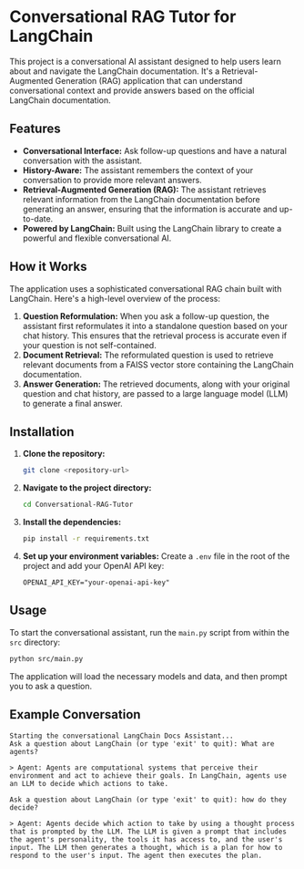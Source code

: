 # Conversational RAG Tutor for LangChain

This project is a conversational AI assistant designed to help users learn about and navigate the LangChain documentation. It's a Retrieval-Augmented Generation (RAG) application that can understand conversational context and provide answers based on the official LangChain documentation.

## Features

- **Conversational Interface:** Ask follow-up questions and have a natural conversation with the assistant.
- **History-Aware:** The assistant remembers the context of your conversation to provide more relevant answers.
- **Retrieval-Augmented Generation (RAG):** The assistant retrieves relevant information from the LangChain documentation before generating an answer, ensuring that the information is accurate and up-to-date.
- **Powered by LangChain:** Built using the LangChain library to create a powerful and flexible conversational AI.

## How it Works

The application uses a sophisticated conversational RAG chain built with LangChain. Here's a high-level overview of the process:

1.  **Question Reformulation:** When you ask a follow-up question, the assistant first reformulates it into a standalone question based on your chat history. This ensures that the retrieval process is accurate even if your question is not self-contained.
2.  **Document Retrieval:** The reformulated question is used to retrieve relevant documents from a FAISS vector store containing the LangChain documentation.
3.  **Answer Generation:** The retrieved documents, along with your original question and chat history, are passed to a large language model (LLM) to generate a final answer.

## Installation

1.  **Clone the repository:**
    ```bash
    git clone <repository-url>
    ```
2.  **Navigate to the project directory:**
    ```bash
    cd Conversational-RAG-Tutor
    ```
3.  **Install the dependencies:**
    ```bash
    pip install -r requirements.txt
    ```
4.  **Set up your environment variables:**
    Create a `.env` file in the root of the project and add your OpenAI API key:
    ```
    OPENAI_API_KEY="your-openai-api-key"
    ```

## Usage

To start the conversational assistant, run the `main.py` script from within the `src` directory:

```bash
python src/main.py
```

The application will load the necessary models and data, and then prompt you to ask a question.

## Example Conversation

```
Starting the conversational LangChain Docs Assistant...
Ask a question about LangChain (or type 'exit' to quit): What are agents?

> Agent: Agents are computational systems that perceive their environment and act to achieve their goals. In LangChain, agents use an LLM to decide which actions to take.

Ask a question about LangChain (or type 'exit' to quit): how do they decide?

> Agent: Agents decide which action to take by using a thought process that is prompted by the LLM. The LLM is given a prompt that includes the agent's personality, the tools it has access to, and the user's input. The LLM then generates a thought, which is a plan for how to respond to the user's input. The agent then executes the plan.
```
